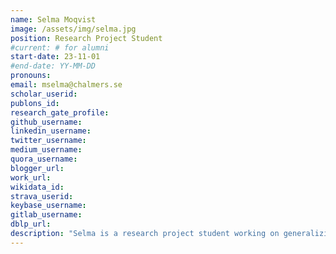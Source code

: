 ```yaml
---
name: Selma Moqvist
image: /assets/img/selma.jpg
position: Research Project Student
#current: # for alumni
start-date: 23-11-01
#end-date: YY-MM-DD  
pronouns: 
email: mselma@chalmers.se
scholar_userid: 
publons_id:
research_gate_profile:
github_username:
linkedin_username:
twitter_username:
medium_username:
quora_username:
blogger_url:
work_url:
wikidata_id:
strava_userid:
keybase_username:
gitlab_username:
dblp_url:
description: "Selma is a research project student working on generalizing generative models across thermodynamic states together with Weilong."
---
```

